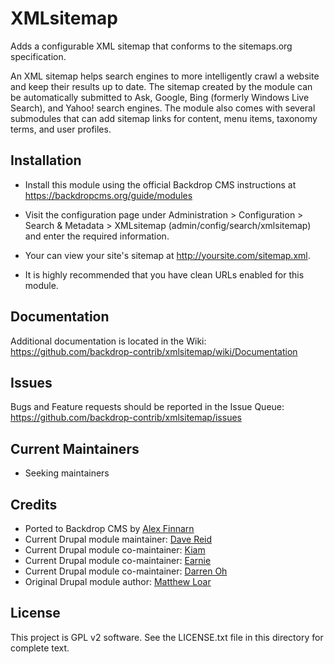 XMLsitemap
==========

Adds a configurable XML sitemap that conforms to the sitemaps.org specification.

An XML sitemap helps search engines to more intelligently crawl a website and
keep their results up to date. The sitemap created by the module can be
automatically submitted to Ask, Google, Bing (formerly Windows Live Search),
and Yahoo! search engines. The module also comes with several submodules that
can add sitemap links for content, menu items, taxonomy terms, and user
profiles.


Installation
------------

- Install this module using the official Backdrop CMS instructions at
  https://backdropcms.org/guide/modules

- Visit the configuration page under Administration > Configuration >
  Search & Metadata > XMLsitemap (admin/config/search/xmlsitemap) and enter the
  required information.

- Your can view your site's sitemap at http://yoursite.com/sitemap.xml.

- It is highly recommended that you have clean URLs enabled for this module.


Documentation
-------------

Additional documentation is located in the Wiki:
https://github.com/backdrop-contrib/xmlsitemap/wiki/Documentation


Issues
------

Bugs and Feature requests should be reported in the Issue Queue:
https://github.com/backdrop-contrib/xmlsitemap/issues


Current Maintainers
-------------------

- Seeking maintainers


Credits
-------

- Ported to Backdrop CMS by [Alex Finnarn](https://github.com/alexfinnarn)
- Current Drupal module maintainer: [Dave Reid](http://drupal.org/user/53892)
- Current Drupal module co-maintainer: [Kiam](http://drupal.org/user/55077)
- Current Drupal module co-maintainer: [Earnie](http://drupal.org/user/86710)
- Current Drupal module co-maintainer: [Darren Oh](http://drupal.org/user/30772)
- Original Drupal module author: [Matthew Loar](http://drupal.org/user/24879)


License
-------

This project is GPL v2 software. See the LICENSE.txt file in this directory for
complete text.


